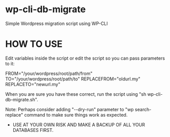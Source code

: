 # wp-cli-db-migrate
Simple Wordpress migration script using WP-CLI

# HOW TO USE
Edit variables inside the script or edit the script so you can pass parameters to it: 

FROM="/your/wordpress/root/path/from" 
TO="/your/wordpress/root/path/to"
REPLACEFROM="oldurl.my"
REPLACETO="newurl.my"

When you are sure you have these correct, run the script using 
"sh wp-cli-db-migrate.sh". 

Note: Perhaps consider adding "--dry-run" parameter to "wp search-replace" command to make sure things 
work as expected. 

* USE AT YOUR OWN RISK AND MAKE A BACKUP OF ALL YOUR DATABASES FIRST. 

